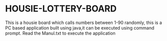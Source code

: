 # HOUSIE-LOTTERY-BOARD
This is a housie board which calls numbers between 1-90 randomly, this is a PC based application built using java,it can be executed using command prompt.
Read the Manul.txt to execute the application
